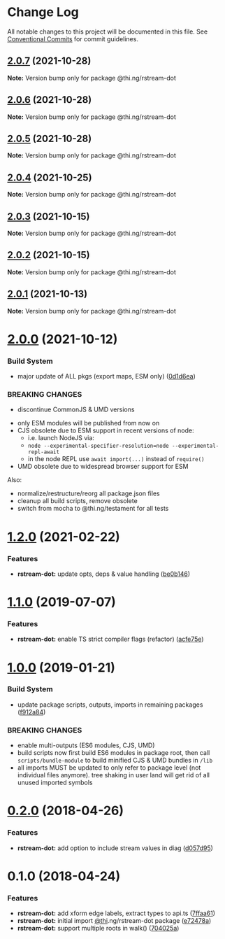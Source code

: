 # Change Log

All notable changes to this project will be documented in this file.
See [Conventional Commits](https://conventionalcommits.org) for commit guidelines.

## [2.0.7](https://github.com/thi-ng/umbrella/compare/@thi.ng/rstream-dot@2.0.6...@thi.ng/rstream-dot@2.0.7) (2021-10-28)

**Note:** Version bump only for package @thi.ng/rstream-dot





## [2.0.6](https://github.com/thi-ng/umbrella/compare/@thi.ng/rstream-dot@2.0.5...@thi.ng/rstream-dot@2.0.6) (2021-10-28)

**Note:** Version bump only for package @thi.ng/rstream-dot





## [2.0.5](https://github.com/thi-ng/umbrella/compare/@thi.ng/rstream-dot@2.0.4...@thi.ng/rstream-dot@2.0.5) (2021-10-28)

**Note:** Version bump only for package @thi.ng/rstream-dot





## [2.0.4](https://github.com/thi-ng/umbrella/compare/@thi.ng/rstream-dot@2.0.3...@thi.ng/rstream-dot@2.0.4) (2021-10-25)

**Note:** Version bump only for package @thi.ng/rstream-dot





## [2.0.3](https://github.com/thi-ng/umbrella/compare/@thi.ng/rstream-dot@2.0.2...@thi.ng/rstream-dot@2.0.3) (2021-10-15)

**Note:** Version bump only for package @thi.ng/rstream-dot





## [2.0.2](https://github.com/thi-ng/umbrella/compare/@thi.ng/rstream-dot@2.0.1...@thi.ng/rstream-dot@2.0.2) (2021-10-15)

**Note:** Version bump only for package @thi.ng/rstream-dot





## [2.0.1](https://github.com/thi-ng/umbrella/compare/@thi.ng/rstream-dot@2.0.0...@thi.ng/rstream-dot@2.0.1) (2021-10-13)

**Note:** Version bump only for package @thi.ng/rstream-dot





# [2.0.0](https://github.com/thi-ng/umbrella/compare/@thi.ng/rstream-dot@1.2.29...@thi.ng/rstream-dot@2.0.0) (2021-10-12)


### Build System

* major update of ALL pkgs (export maps, ESM only) ([0d1d6ea](https://github.com/thi-ng/umbrella/commit/0d1d6ea9fab2a645d6c5f2bf2591459b939c09b6))


### BREAKING CHANGES

* discontinue CommonJS & UMD versions

- only ESM modules will be published from now on
- CJS obsolete due to ESM support in recent versions of node:
  - i.e. launch NodeJS via:
  - `node --experimental-specifier-resolution=node --experimental-repl-await`
  - in the node REPL use `await import(...)` instead of `require()`
- UMD obsolete due to widespread browser support for ESM

Also:
- normalize/restructure/reorg all package.json files
- cleanup all build scripts, remove obsolete
- switch from mocha to @thi.ng/testament for all tests






#  [1.2.0](https://github.com/thi-ng/umbrella/compare/@thi.ng/rstream-dot@1.1.59...@thi.ng/rstream-dot@1.2.0) (2021-02-22) 

###  Features 

- **rstream-dot:** update opts, deps & value handling ([be0b146](https://github.com/thi-ng/umbrella/commit/be0b146b2daeeff560f704bc5771ce5390e2ecf3)) 

#  [1.1.0](https://github.com/thi-ng/umbrella/compare/@thi.ng/rstream-dot@1.0.26...@thi.ng/rstream-dot@1.1.0) (2019-07-07) 

###  Features 

- **rstream-dot:** enable TS strict compiler flags (refactor) ([acfe75e](https://github.com/thi-ng/umbrella/commit/acfe75e)) 

#  [1.0.0](https://github.com/thi-ng/umbrella/compare/@thi.ng/rstream-dot@0.2.64...@thi.ng/rstream-dot@1.0.0) (2019-01-21) 

###  Build System 

- update package scripts, outputs, imports in remaining packages ([f912a84](https://github.com/thi-ng/umbrella/commit/f912a84)) 

###  BREAKING CHANGES 

- enable multi-outputs (ES6 modules, CJS, UMD) 
- build scripts now first build ES6 modules in package root, then call   `scripts/bundle-module` to build minified CJS & UMD bundles in `/lib` 
- all imports MUST be updated to only refer to package level   (not individual files anymore). tree shaking in user land will get rid of   all unused imported symbols 

#  [0.2.0](https://github.com/thi-ng/umbrella/compare/@thi.ng/rstream-dot@0.1.2...@thi.ng/rstream-dot@0.2.0) (2018-04-26) 

###  Features 

- **rstream-dot:** add option to include stream values in diag ([d057d95](https://github.com/thi-ng/umbrella/commit/d057d95)) 

#  0.1.0 (2018-04-24) 

###  Features 

- **rstream-dot:** add xform edge labels, extract types to api.ts ([7ffaa61](https://github.com/thi-ng/umbrella/commit/7ffaa61)) 
- **rstream-dot:** initial import [@thi](https://github.com/thi).ng/rstream-dot package ([e72478a](https://github.com/thi-ng/umbrella/commit/e72478a)) 
- **rstream-dot:** support multiple roots in walk() ([704025a](https://github.com/thi-ng/umbrella/commit/704025a))
